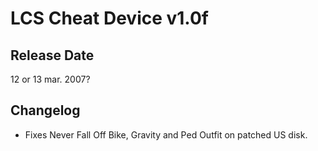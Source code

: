# LCS Cheat Device v1.0f

## Release Date
12 or 13 mar. 2007?

## Changelog
 - Fixes Never Fall Off Bike, Gravity and Ped Outfit on patched US disk.